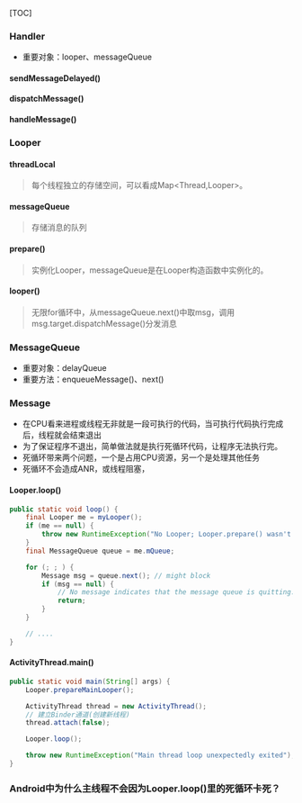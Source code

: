 
[TOC]

### Handler
* 重要对象：looper、messageQueue
#### sendMessageDelayed()
#### dispatchMessage()
#### handleMessage()

### Looper
#### threadLocal
> 每个线程独立的存储空间，可以看成Map<Thread,Looper>。

#### messageQueue
> 存储消息的队列

#### prepare()
> 实例化Looper，messageQueue是在Looper构造函数中实例化的。

#### looper()
> 无限for循环中，从messageQueue.next()中取msg，调用msg.target.dispatchMessage()分发消息

### MessageQueue
* 重要对象：delayQueue
* 重要方法：enqueueMessage()、next()
### Message

* 在CPU看来进程或线程无非就是一段可执行的代码，当可执行代码执行完成后，线程就会结束退出
* 为了保证程序不退出，简单做法就是执行死循环代码，让程序无法执行完。
* 死循环带来两个问题，一个是占用CPU资源，另一个是处理其他任务
* 死循环不会造成ANR，或线程阻塞，

#### Looper.loop()
```java
public static void loop() {
    final Looper me = myLooper();
    if (me == null) {
        throw new RuntimeException("No Looper; Looper.prepare() wasn't called on this thread.");
    }
    final MessageQueue queue = me.mQueue;

    for (; ; ) {
        Message msg = queue.next(); // might block
        if (msg == null) {
            // No message indicates that the message queue is quitting.
            return;
        }
    }

    // ....
}
```

#### ActivityThread.main()
```java
public static void main(String[] args) {
    Looper.prepareMainLooper();

    ActivityThread thread = new ActivityThread();
    // 建立Binder通道(创建新线程)
    thread.attach(false);

    Looper.loop();

    throw new RuntimeException("Main thread loop unexpectedly exited");
}
```

### Android中为什么主线程不会因为Looper.loop()里的死循环卡死？
